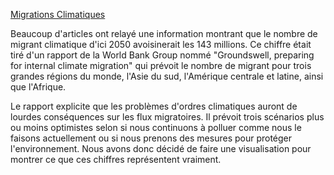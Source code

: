 [Migrations Climatiques](https://m2ia72.github.io/ClimateMigration/V3.1.16/index)

Beaucoup d'articles ont relayé une information montrant que le nombre de migrant climatique d'ici 2050 avoisinerait les 143 millions. Ce chiffre était tiré d'un rapport de la World Bank Group nommé "Groundswell, preparing for internal climate migration" qui prévoit le nombre de migrant pour trois grandes régions du monde, l'Asie du sud, l'Amérique centrale et latine, ainsi que l'Afrique.

Le rapport explicite que les problèmes d'ordres climatiques auront de lourdes conséquences sur les flux migratoires. Il prévoit trois scénarios plus ou moins optimistes selon si nous continuons à polluer comme nous le faisons actuellement ou si nous prenons des mesures pour protéger l'environnement.
Nous avons donc décidé de faire une visualisation pour montrer ce que ces chiffres représentent vraiment.
